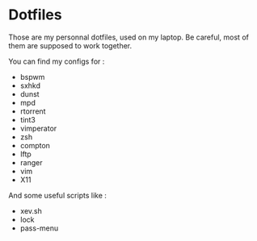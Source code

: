 # Dotfiles

Those are my personnal dotfiles, used on my laptop. Be careful, most of them are supposed to work together.

You can find my configs for :
  * bspwm
  * sxhkd
  * dunst
  * mpd
  * rtorrent
  * tint3
  * vimperator
  * zsh
  * compton
  * lftp
  * ranger
  * vim
  * X11

And some useful scripts like :
  * xev.sh
  * lock
  * pass-menu
